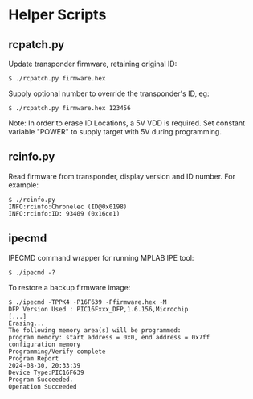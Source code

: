 # Helper Scripts


## rcpatch.py

Update transponder firmware, retaining original ID:

	$ ./rcpatch.py firmware.hex

Supply optional number to override the transponder's ID, eg:

	$ ./rcpatch.py firmware.hex 123456

Note: In order to erase ID Locations, a 5V VDD
is required. Set constant variable "POWER" to supply
target with 5V during programming.


## rcinfo.py

Read firmware from transponder, display
version and ID number. For example:

	$ ./rcinfo.py 
	INFO:rcinfo:Chronelec (ID@0x0198)
	INFO:rcinfo:ID: 93409 (0x16ce1)


## ipecmd

IPECMD command wrapper for running MPLAB IPE tool:

	$ ./ipecmd -?

To restore a backup firmware image:

	$ ./ipecmd -TPPK4 -P16F639 -Ffirmware.hex -M
	DFP Version Used : PIC16Fxxx_DFP,1.6.156,Microchip
	[...]
	Erasing...
	The following memory area(s) will be programmed:
	program memory: start address = 0x0, end address = 0x7ff
	configuration memory
	Programming/Verify complete
 	Program Report
	2024-08-30, 20:33:39
	Device Type:PIC16F639
	Program Succeeded.
	Operation Succeeded

